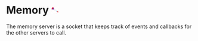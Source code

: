 # Memory <img src="../command/frontend/res/logo.png" alt="logo" width="20"/> 

The memory server is a socket that keeps track of events and callbacks for the other servers to call.